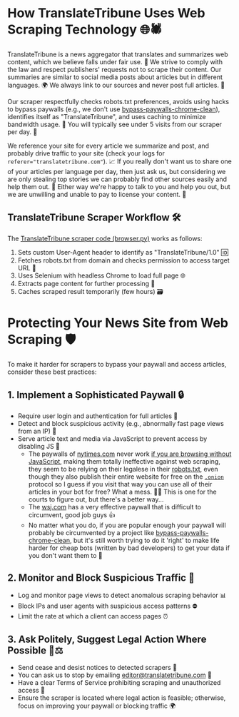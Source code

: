 # How TranslateTribune Uses Web Scraping Technology 🌐🕷️

TranslateTribune is a news aggregator that translates and summarizes web content, which we believe falls under fair use. 🙏 We strive to comply with the law and respect publishers' requests not to scrape their content. Our summaries are similar to social media posts about articles but in different languages. 🌍 We always link to our sources and never post full articles. 🔗

Our scraper respectfully checks robots.txt preferences, avoids using hacks to bypass paywalls (e.g., we don't use [bypass-paywalls-chrome-clean](https://gitlab.com/magnolia1234/bypass-paywalls-chrome-clean)), identifies itself as "TranslateTribune", and uses caching to minimize bandwidth usage. 🤖 You will typically see under 5 visits from our scraper per day. 📅

We reference your site for every article we summarize and post, and probably drive traffic to your site (check your logs for ```referer="translatetribune.com"```). 📈 If you really don't want us to share one of your articles per language per day, then just ask us, but considering we are only stealing top stories we can probably find other sources easily and help them out. 🤝 Either way we're happy to talk to you and help you out, but we are unwilling and unable to pay to license your content. 💸

## TranslateTribune Scraper Workflow 🛠️

The [TranslateTribune scraper code (browser.py)](./utils/browser.py) works as follows:

1. Sets custom User-Agent header to identify as "TranslateTribune/1.0" 🆔
2. Fetches robots.txt from domain and checks permission to access target URL 🤖
3. Uses Selenium with headless Chrome to load full page 🌐
4. Extracts page content for further processing 📜
5. Caches scraped result temporarily (few hours) 🗃️

# Protecting Your News Site from Web Scraping 🛡️

To make it harder for scrapers to bypass your paywall and access articles, consider these best practices:

## 1. Implement a Sophisticated Paywall 🔒
- Require user login and authentication for full articles 🔑
- Detect and block suspicious activity (e.g., abnormally fast page views from an IP) 🚨
- Serve article text and media via JavaScript to prevent access by disabling JS 🚫
    - The paywalls of [nytimes.com](https://www.nytimes.com) never work [if you are browsing without JavaScript](https://medium.com/@askadork/one-neat-trick-to-bypass-nytimes-paywall-turn-off-javascript-b0bfeed7726e), making them totally ineffective against web scraping, they seem to be relying on their legalese in their [robots.txt](https://www.nytimes.com/robots.txt), even though they also publish their entire website for free on the [```.onion```](https://open.nytimes.com/https-open-nytimes-com-the-new-york-times-as-a-tor-onion-service-e0d0b67b7482) protocol so I guess if you visit that way you can use all of their articles in your bot for free? What a mess. 🤦‍♂️ This is one for the courts to figure out, but there's a better way...
    - The [wsj.com](https://www.wsj.com) has a very effective paywall that is difficult to circumvent, good job guys 👍
    - No matter what you do, if you are popular enough your paywall will probably be circumvented by a project like [bypass-paywalls-chrome-clean](https://gitlab.com/magnolia1234/bypass-paywalls-chrome-clean), but it's still worth trying to do it 'right' to make life harder for cheap bots (written by bad developers) to get your data if you don't want them to 💪

## 2. Monitor and Block Suspicious Traffic 🚫
- Log and monitor page views to detect anomalous scraping behavior 📊
- Block IPs and user agents with suspicious access patterns ⛔
- Limit the rate at which a client can access pages ⏰

## 3. Ask Politely, Suggest Legal Action Where Possible 🙏⚖️
- Send cease and desist notices to detected scrapers 📨
- You can ask us to stop by emailing [editor@translatetribune.com](mailto:editor@translatetribune.com) 📧
- Have a clear Terms of Service prohibiting scraping and unauthorized access 📜
- Ensure the scraper is located where legal action is feasible; otherwise, focus on improving your paywall or blocking traffic 🌍
